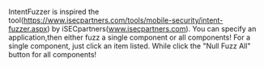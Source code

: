 IntentFuzzer is inspired the tool(https://www.isecpartners.com/tools/mobile-security/intent-fuzzer.aspx)
by iSECpartners(www.isecpartners.com).
You can specify an application,then either fuzz a single component or all components!
For a single component, just click an item listed. While click the "Null Fuzz All" button for all components!